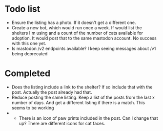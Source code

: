 # Todo list

* Ensure the listing has a photo.  If it doesn't get a different one.
* Create a new bot, which would run once a week.  If would list the shelters I'm using and a count of the number of cats available for adoption.  It would post that to the same mastodon account.  No success with this one yet.
* Is mastodon /v2 endpoints available?  I keep seeing messages about /v1 being deprecated

# Completed
* Does the listing include a link to the shelter?  If so include that with the post.  Actually the post already had that.
* Reduce posting the same listing.  Keep a list of the posts from the last x number of days.  And get a different listing if there is a match. This seems to be working
* * There is an icon of paw prints included in the post.  Can I change that up?  There are different icons for cat faces.  
